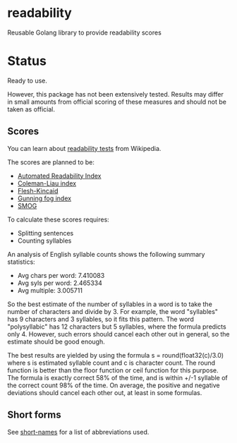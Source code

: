 # readability
Reusable Golang library to provide readability scores

# Status
Ready to use.

However, this package has not been extensively tested. Results may differ in small amounts from official scoring of
these measures and should not be taken as official.

## Scores
You can learn about [readability tests](https://en.wikipedia.org/wiki/Readability_test) from Wikipedia.

The scores are planned to be:
* [Automated Readability Index](https://en.wikipedia.org/wiki/Automated_Readability_Index)
* [Coleman-Liau index](https://en.wikipedia.org/w/index.php?title=Coleman-Liau_Index)
* [Flesh-Kincaid](https://en.wikipedia.org/w/index.php?title=Flesch-Kincaid)
* [Gunning fog index](https://en.wikipedia.org/wiki/Gunning_fog_index)
* [SMOG](https://en.wikipedia.org/wiki/SMOG)

To calculate these scores requires:
* Splitting sentences
* Counting syllables

An analysis of English syllable counts shows the following summary statistics:
* Avg chars per word: 7.410083
* Avg syls per word: 2.465334
* Avg multiple: 3.005711

So the best estimate of the number of syllables in a word is to take the number of characters and divide by 3. For
example, the word "syllables" has 9 characters and 3 syllables, so it fits this pattern. The word "polysyllabic" has 12
characters but 5 syllables, where the formula predicts only 4. However, such errors should cancel each other out in
general, so the estimate should be good enough.

The best results are yielded by using the formula s = round(float32(c)/3.0) where s is estimated syllable count and c
is character count. The round function is better than the floor function or ceil function for this purpose. The formula
is exactly correct 58% of the time, and is within +/-1 syllable of the correct count 98% of the time. On average, the
positive and negative deviations should cancel each other out, at least in some formulas.

## Short forms
See [short-names](https://www.github.com/BluntSporks/short-names) for a list of abbreviations used.
